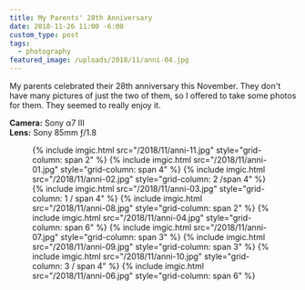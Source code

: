 ```yaml
---
title: My Parents' 28th Anniversary
date: 2018-11-26 11:00 -6:00
custom_type: post
tags:
  - photography
featured_image: /uploads/2018/11/anni-04.jpg
---
```


My parents celebrated their 28th anniversary this November. They don't have many pictures of just the two of them, so I offered to take some photos for them. They seemed to really enjoy it.

**Camera:** Sony α7 III  
**Lens:** Sony 85mm ƒ/1.8

<figure class="photo-grid photo-grid--four">
  {% include imgic.html src="/2018/11/anni-11.jpg" style="grid-column: span 2" %}
  {% include imgic.html src="/2018/11/anni-01.jpg" style="grid-column: span 4" %}
  {% include imgic.html src="/2018/11/anni-02.jpg" style="grid-column: 2 /span 4" %}
  {% include imgic.html src="/2018/11/anni-03.jpg" style="grid-column: 1 / span 4" %}
  {% include imgic.html src="/2018/11/anni-08.jpg" style="grid-column: span 2" %}
  {% include imgic.html src="/2018/11/anni-04.jpg" style="grid-column: span 6" %}
  {% include imgic.html src="/2018/11/anni-07.jpg" style="grid-column: span 3" %}
  {% include imgic.html src="/2018/11/anni-09.jpg" style="grid-column: span 3" %}
  {% include imgic.html src="/2018/11/anni-10.jpg" style="grid-column: 3 / span 4" %}
  {% include imgic.html src="/2018/11/anni-06.jpg" style="grid-column: span 6" %}
</figure>
